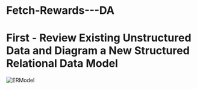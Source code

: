 # Fetch-Rewards---DA

# First - Review Existing Unstructured Data and Diagram a New Structured Relational Data Model

![ERModel]('https://github.com/preeti4924/Fetch-Rewards---DA/blob/main/ERModel.png')

